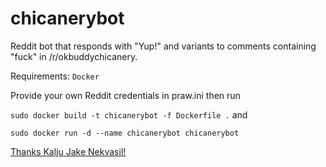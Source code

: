 # chicanerybot
Reddit bot that responds with "Yup!" and variants to comments containing "fuck" in /r/okbuddychicanery.

Requirements:
`Docker`

Provide your own Reddit credentials in praw.ini then run

`sudo docker build -t chicanerybot -f Dockerfile .`
and

`sudo docker run -d --name chicanerybot chicanerybot`

[Thanks Kalju Jake Nekvasil!](https://knekvasil.medium.com/deploying-a-reddit-bot-on-heroku-with-docker-6a3404a49093)

